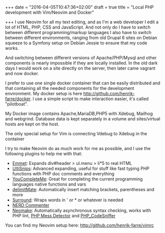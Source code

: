 +++
date = "2016-04-05T10:47:36+02:00"
draft = true
title = "Local PHP development with Vim/Neovim and Docker"

+++
I use Neovim for all my text editing, and as I'm a web developer I edit a lot of HTML, PHP, CSS and JavaScript. And not only do I have to switch between different programming/markup languages I also have to switch between different environments, ranging from old Drupal 6 sites on Debian squeeze to a Symfony setup on Debian Jessie to ensure that my code works.

And switching between different versions of Apache/PHP/Mysql and other components is nearly impossible if they are locally installed. In the old dark days I would work on a site directly on the server, then later came vagrant and now docker.

I prefer to use one single docker container that can be easily distributed and that containing all the needed components for the development environment. My docker setup is here http://github.com/henrik-farre/docker. I use a simple script to make interaction easier, it's called "pilotboat".

My Docker image contains Apache,MariaDB,PHP5 with Xdebug, Mailhog and webgrind. Database data is kept separately in a volume and sites/virtual hosts are kept on the host.

The only special setup for Vim is connecting Vdebug to Xdebug in the container

I try to make Neovim do as much work for me as possible, and I use the following plugins to help me with that:

  * [Emmet](https://github.com/mattn/emmet-vim): Expands div#header &gt; ul.menu &gt; li*5 to real HTML
  * [UltiSnips](https://github.com/SirVer/ultisnips): Advanced expanding, useful for stuff like fast typing PHP functions with PHP doc comments and everything
  * [YouCompleteMe](https://github.com/Valloric/YouCompleteMe): Great for completing the current programming languages native functions and vars
  * [delimitMate](https://github.com/Raimondi/delimitMate): Automatically insert matching brackets, parentheses and more
  * [Surround](https://github.com/tpope/vim-surround): Wraps words in ' or * or whatever is needed
  * [NERD Commenter](https://github.com/scrooloose/nerdcommenter)
  * [Neomake](https://github.com/benekastah/neomake): Automatically asynchronous syntax checking, works with PHP lint, [PHP Mess Detector](https://phpmd.org/) and [PHP_CodeSniffer](https://github.com/squizlabs/PHP_CodeSniffer)

You can find my Neovim setup here: http://github.com/henrik-farre/vimrc
